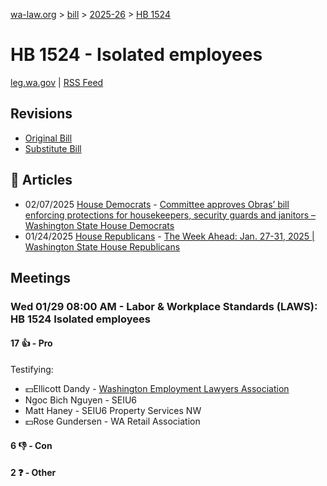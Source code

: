 [wa-law.org](/) > [bill](/bill/) > [2025-26](/bill/2025-26/) > [HB 1524](/bill/2025-26/hb/1524/)

# HB 1524 - Isolated employees
[leg.wa.gov](https://app.leg.wa.gov/billsummary?BillNumber=1524&Year=2025&Initiative=false) | [RSS Feed](./rss.xml)

## Revisions
* [Original Bill](1/)
* [Substitute Bill](S/)

## 📰 Articles
* 02/07/2025 [House Democrats](/org/house_democrats/) - [Committee approves Obras’ bill enforcing protections for housekeepers, security guards and janitors – Washington State House Democrats](https://housedemocrats.wa.gov/blog/2025/02/07/committee-approves-obras-bill-enforcing-protections-for-housekeepers-security-guards-and-janitors/#:~:text=House%20Bill%201524)
* 01/24/2025 [House Republicans](/org/house_republicans/) - [The Week Ahead: Jan. 27-31, 2025 | Washington State House Republicans](https://houserepublicans.wa.gov/week/the-week-ahead-jan-27-31-2025/#:~:text=HB%201524)

## Meetings
### Wed 01/29 08:00 AM - Labor & Workplace Standards (LAWS): HB 1524 Isolated employees
#### 17 👍 - Pro
Testifying:
* 💵Ellicott Dandy - [Washington Employment Lawyers Association](/org/washington_employment_lawyers_association/)
* Ngoc Bich Nguyen - SEIU6
* Matt Haney - SEIU6 Property Services NW
* 💵Rose Gundersen - WA Retail Association

#### 6 👎 - Con

#### 2 ❓ - Other
